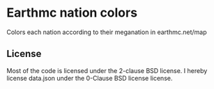 # Earthmc nation colors

Colors each nation according to their meganation in earthmc.net/map

## License

Most of the code is licensed under the 2-clause BSD license. I hereby license data.json under the 0-Clause BSD license license.
